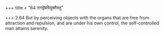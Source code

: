 +++
title = "64 रागद्वेषवियुक्तैस्तु"

+++
2.64 But by perceiving objects with the organs that are free from
attraction and repulsion, and are under his own control, the
self-controlled man attains serenity.
